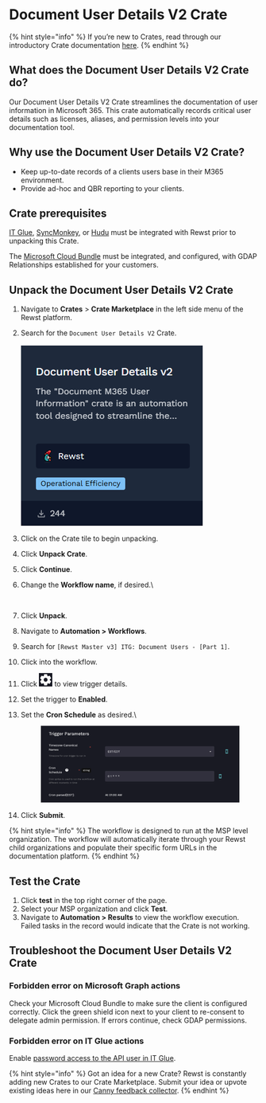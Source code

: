 # Document User Details V2 Crate

{% hint style="info" %}
If you’re new to Crates, read through our introductory Crate documentation [here](https://app.rewst.io/marketplace/crates/ad23cb3a-d4fb-4066-91d1-719ea95a6355).
{% endhint %}

## What does the Document User Details V2 Crate do?

Our Document User Details V2 Crate streamlines the documentation of user information in Microsoft 365. This crate automatically records critical user details such as licenses, aliases, and permission levels into your documentation tool.

## Why use the Document User Details V2 Crate?

* Keep up-to-date records of a clients users base in their M365 environment.
* Provide ad-hoc and QBR reporting to your clients.

## Crate prerequisites

[IT Glue](../../configuration/integrations/integration-guides/it-glue-integration-setup.md), [SyncMonkey](../../configuration/integrations/integration-guides/syncmonkey-integration.md), or [Hudu](../../configuration/integrations/integration-guides/hudu-integration-setup.md) must be integrated with Rewst prior to unpacking this Crate.

The [Microsoft Cloud Bundle](../../configuration/integrations/integration-guides/microsoft-cloud-integration-bundle/) must be integrated, and configured, with GDAP Relationships established for your customers.

## Unpack the Document User Details V2 Crate

1. Navigate to **Crates** > **Crate Marketplace** in the left side menu of the Rewst platform.
2. Search for the `Document User Details V2` Crate.\
   \
   ![](<../../../.gitbook/assets/image (141).png>)
3. Click on the Crate tile to begin unpacking.
4. Click **Unpack Crate**.
5. Click **Continue**.
6.  Change the **Workflow name**, if desired.\


    <figure><img src="../../../.gitbook/assets/Screenshot 2025-03-24 at 2.54.27 PM.png" alt=""><figcaption></figcaption></figure>
7. Click **Unpack**.
8. Navigate to **Automation > Workflows**.
9. Search for `[Rewst Master v3] ITG: Document Users - [Part 1]`.
10. Click into the workflow.
11. Click ![](<../../../.gitbook/assets/image (189).png>) to view trigger details.
12. Set the trigger to **Enabled**.
13. Set the **Cron Schedule** as desired.\


    <figure><img src="../../../.gitbook/assets/image (42).png" alt=""><figcaption></figcaption></figure>
14. Click **Submit**.

{% hint style="info" %}
The workflow is designed to run at the MSP level organization. The workflow will automatically iterate through your Rewst child organizations and populate their specific form URLs in the documentation platform.
{% endhint %}

## Test the Crate

1. Click **test** in the top right corner of the page.
2. Select your MSP organization and click **Test**.
3. Navigate to **Automation > Results** to view the workflow execution. Failed tasks in the record would indicate that the Crate is not working.

## Troubleshoot the Document User Details V2 Crate

### Forbidden error on Microsoft Graph actions

Check your Microsoft Cloud Bundle to make sure the client is configured correctly. Click the green shield icon next to your client to re-consent to delegate admin permission. If errors continue, check GDAP permissions.

### Forbidden error on IT Glue actions

Enable [password access to the API user in IT Glue](https://support.itglue.com/hc/en-us/articles/360017660198-Password-Access-Workflow-in-IT-Glue).

{% hint style="info" %}
Got an idea for a new Crate? Rewst is constantly adding new Crates to our Crate Marketplace. Submit your idea or upvote existing ideas here in our [Canny feedback collector](https://rewst.canny.io/crates).
{% endhint %}

